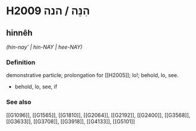 # H2009 הִנֵּה / הנה

## hinnêh

_(hin-nay' | hin-NAY | hee-NAY)_

### Definition

demonstrative particle; prolongation for [[H2005]]; lo!; behold, lo, see.

- behold, lo, see, if
### See also

[[G1096]], [[G1565]], [[G1810]], [[G2064]], [[G2192]], [[G2400]], [[G3568]], [[G3633]], [[G3708]], [[G3918]], [[G4133]], [[G5101]]

